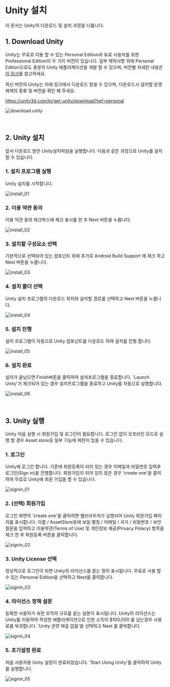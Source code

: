 # Unity 설치

이 문서는 Unity의 다운로드 및 설치 과정을 다룹니다. 

## 1. Download Unity
Unity는 무료로 이용 할 수 있는 Personal Edition과 유료 사용자를 위한 Professional Edition의 두 가지 버전이 있습니다.
일부 제약사항 외에 Personal Edition으로도 충분히 Unity 애플리케이션을 개발 할 수 있으며, 버전별 자세한 내용은 [이 링크](https://unity3d.com/kr/get-unity)를 참고하세요.

최신 버전의 Unity는 아래 링크에서 다운로드 받을 수 있으며, 다운로드시 설치할 운영체제의 종류 및 버전을 확인 해 주세요.

https://unity3d.com/kr/get-unity/download?ref=personal

![download unity](images/download_unity.png) 

<br/>

## 2. Unity 설치

앞서 다운로드 받은 Unity설치파일을 실행합니다.
다음과 같은 과정으로 Unity를 설치 할 수 있습니다.

### 1. 설치 프로그램 실행

Unity 설치를 시작합니다.

![install_01](images/unity_install_01.png) 

### 2. 이용 약관 동의

이용 약관 동의 체크박스에 체크 표시를 한 후 Next 버튼을 누릅니다.

![install_02](images/unity_install_02.png)

### 3. 설치할 구성요소 선택

기본적으로 선택되어 있는 컴포넌트 외에 추가로 Android Build Support 에 체크 하고 Next 버튼을 누릅니다.

![install_03](images/unity_install_03.png)

### 4. 설치 폴더 선택

Unity 설치 프로그램의 다운로드 위치와 설치할 경로를 선택하고 Next 버튼을 누릅니다.

![install_04](images/unity_install_04.png)

### 5. 설치 진행

설치 프로그램이 자동으로 Unity 컴포넌트를 다운로드 하여 설치를 진행 합니다.

![install_05](images/unity_install_05.png)


### 6. 설치 완료

설치가 끝났으면 Finish버튼을 클릭하여 설치프로그램을 종료합니다.
'Launch Unity'가 체크되어 있는 경우 설치프로그램을 종료하고 Unity를 자동으로 실행합니다.

![install_06](images/unity_install_06.png)

<br/>

## 3. Unity 실행

Unity 처음 실행 시 회원가입 및 로그인이 필요합니다.
로그인 없이 오프라인 모드로 실행 할 경우 Asset store등 일부 기능에 제한이 있을 수 있습니다.


### 1. 로그인

Unity에 로그인 합니다.
기존에 회원등록이 되어 있는 경우 이메일과 비밀번호 입력후 로그인(Sign in)을 진행합니다.
회원가입이 되어 있지 않은 경우 'create one'을 클릭하여 무료로 Unity에 회원 가입을 할 수 있습니다.

![signin_01](images/unity_signin_01.png)

### 2. (선택) 회원가입

로그인 화면의 'create one'을 클릭하면 웹브라우저가 실행되어 Unity 회원가입 페이지를 표시합니다.
이름 / AssetStore등에 보일 별칭 / 이메일 / 국가 / 비밀번호 / 보안질문을 입력하고 
이용약관(Terms of Use) 및 개인정보 제공(Privacy Polacy) 항목을 체크 한 후 회원등록 버튼을 클릭합니다. 

![signin_02](images/unity_signin_02.png)

### 3. Unity License 선택

정상적으로 로그인이 되면 Unity의 라이선스를 묻는 창이 표시됩니다.
무료로 사용 할 수 있는 Personal Edition을 선택하고 Next를 클릭합니다.

![signin_03](images/unity_signin_03.png)

### 4. 라이선스 정책 설문

등록한 사용자가 속한 조직의 규모를 묻는 설문이 표시됩니다.
Unity의 라이선스는 Unity를 이용하여 작성한 애플리케이션으로 인한 소득이 $100,000 를 넘는경우 사용료를 부과합니다. 
'Unity 관련 매출 없음'을 선택하고 Next 를 클릭합니다.

![signin_04](images/unity_signin_04.png)

### 5. 초기설정 완료

처음 사용자용 Unity 설정이 완료되었습니다.
'Start Using Unity'를 클릭하여 Unity를 실행합니다.

![signin_05](images/unity_signin_05.png)